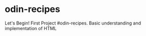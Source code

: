# odin-recipes

Let's Begin!  First Project #odin-recipes.  Basic understanding and implementation of HTML